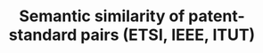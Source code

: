 ---
layout: default
contributors: Lorenz Brachtendorf, Fabian Gaessler, Dietmar Harhoff
cost: None
description: 'We provide data with information on the semantic similarity of more
  than 200 million patent-standard pairs for three major standard-setting organizations:
  ETSI, IEEE and ITU-T. The semantic similarity of patents to standards can be used
  to approximate their standard essentiality.'
last_edit: Mon, 19 Jun 2023 16:47:58 GMT
location: https://dataverse.harvard.edu/dataset.xhtml?persistentId=doi:10.7910/DVN/B2RJSX
open_access: 'TRUE'
related_publications: https://dataverse.harvard.edu/file.xhtml?fileId=6411609&version=1.0
shortname: semantic_similarity_etsi
tags:
- patents
- standards
- similarity
- standard essentiality
- SEPs
terms_of_use: CC0 1.0
title: Semantic similarity of patent-standard pairs (ETSI, IEEE, ITUT)
uuid: 88987696-9643-411d-b887-959d19852c91
versioning: 'FALSE'
---